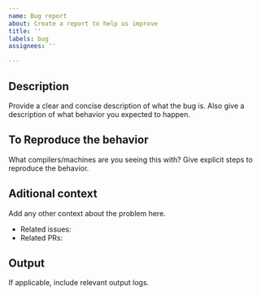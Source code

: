```yaml
---
name: Bug report
about: Create a report to help us improve
title: ''
labels: bug
assignees: ''

---
```


## Description
Provide a clear and concise description of what the bug is.
Also give a description of what behavior you expected to happen.


## To Reproduce the behavior
What compilers/machines are you seeing this with?
Give explicit steps to reproduce the behavior.


## Aditional context
Add any other context about the problem here.
- Related issues:
- Related PRs:


## Output
If applicable, include relevant output logs.
